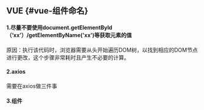 ## VUE {#vue-组件命名}

#### 1.尽量不要使用document.getElementById（‘xx’）/getElementByName\('xx'\)等获取元素的值

原因：执行该代码时，浏览器需要从头开始遍历DOM树，以找到相应的DOM节点进行更改，这个步骤非常耗时且产生不必要的计算。

#### 2.axios

需要在axios做三件事

#### 3.组件



